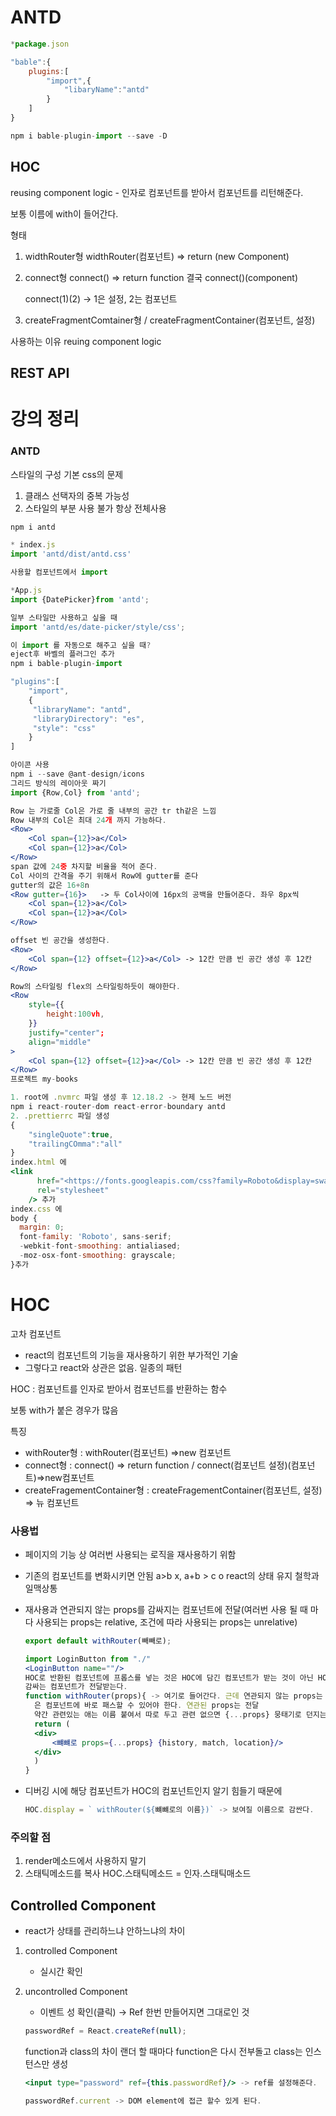 # ANTD

```jsx
*package.json

"bable":{
	plugins:[
		"import",{
			"libaryName":"antd"
		}
	]
}

npm i bable-plugin-import --save -D
```

## HOC

reusing component  logic - 인자로 컴포넌트를 받아서 컴포넌트를 리턴해준다.

보통 이름에 with이 들어간다.

형태

1. widthRouter형 widthRouter(컴포넌트) ⇒ return (new Component)

2. connect형 connect() ⇒ return function 결국 connect()(component)

   connect(1)(2) → 1은 설정, 2는 컴포넌트

3. createFragmentComtainer형 / createFragmentContainer(컴포넌트, 설정)

사용하는 이유 reuing component logic

## REST API

# 강의 정리

### ANTD

스타일의 구성 기본 css의 문제

1. 클래스 선택자의 중복 가능성
2. 스타일의 부분 사용 불가 항상 전체사용

```jsx
npm i antd

* index.js
import 'antd/dist/antd.css'

사용할 컴포넌트에서 import

*App.js
import {DatePicker}from 'antd';

일부 스타일만 사용하고 싶을 때
import 'antd/es/date-picker/style/css';

이 import 를 자동으로 해주고 싶을 때?
eject후 바벨의 플러그인 추가
npm i bable-plugin-import

"plugins":[
	"import",
	{
     "libraryName": "antd",
     "libraryDirectory": "es",
     "style": "css"
	}
]

아이콘 사용
npm i --save @ant-design/icons
그리드 방식의 레이아웃 짜기
import {Row,Col} from 'antd';

Row 는 가로줄 Col은 가로 줄 내부의 공간 tr th같은 느낌
Row 내부의 Col은 최대 24개 까지 가능하다.
<Row>
	<Col span={12}>a</Col>
	<Col span={12}>a</Col>
</Row>
span 값에 24중 차지할 비율을 적어 준다.
Col 사이의 간격을 주기 위해서 Row에 gutter를 준다
gutter의 값은 16+8n
<Row gutter={16}>   -> 두 Col사이에 16px의 공백을 만들어준다. 좌우 8px씩
	<Col span={12}>a</Col>
	<Col span={12}>a</Col>
</Row>

offset 빈 공간을 생성한다.
<Row>
	<Col span={12} offset={12}>a</Col> -> 12칸 만큼 빈 공간 생성 후 12칸
</Row>

Row의 스타일링 flex의 스타일링하듯이 해야한다.
<Row
	style={{
		height:100vh,
	}}
	justify="center";
	align="middle"
>
	<Col span={12} offset={12}>a</Col> -> 12칸 만큼 빈 공간 생성 후 12칸
</Row>
프로젝트 my-books

1. root에 .nvmrc 파일 생성 후 12.18.2 -> 현제 노드 버전
npm i react-router-dom react-error-boundary antd
2. .prettierrc 파일 생성
{
	"singleQuote":true,
	"trailingCOmma":"all"
}
index.html 에 
<link
      href="<https://fonts.googleapis.com/css?family=Roboto&display=swap>"
      rel="stylesheet"
    /> 추가
index.css 에
body {
  margin: 0;
  font-family: 'Roboto', sans-serif;
  -webkit-font-smoothing: antialiased;
  -moz-osx-font-smoothing: grayscale;
}추가
```

# HOC

고차 컴포넌트

- react의 컴포넌트의 기능을 재사용하기 위한 부가적인 기술
- 그렇다고 react와 상관은 없음. 일종의 패턴

HOC : 컴포넌트를 인자로 받아서 컴포넌트를 반환하는 함수

보통 with가 붙은 경우가 많음

특징

- withRouter형 : withRouter(컴포넌트) ⇒new 컴포넌트
- connect형 : connect() ⇒ return function / connect(컴포넌트 설정)(컴포넌트)⇒new컴포넌트
- createFragementContainer형 : createFragementContainer(컴포넌트, 설정) ⇒ 뉴 컴포넌트

### 사용법

- 페이지의 기능 상 여러번 사용되는 로직을 재사용하기 위함

- 기존의 컴포넌트를 변화시키면 안됨 a>b x,  a+b > c o react의 상태 유지 철학과 일맥상통

- 재사용과 연관되지 않는 props를 감싸지는 컴포넌트에 전달(여러번 사용 될 때 마다 사용되는 props는 relative, 조건에 따라 사용되는 props는 unrelative)

  ```jsx
  export default withRouter(빼빼로);
  
  import LoginButton from "./"
  <LoginButton name=""/>
  HOC로 반환된 컴포넌트에 프롭스를 넣는 것은 HOC에 담긴 컴포넌트가 받는 것이 아닌 HOC에
  감싸는 컴포넌트가 전달받는다.
  function withRouter(props){ -> 여기로 들어간다. 근데 연관되지 않는 props는 인자로 받
  	은 컴포넌트에 바로 패스할 수 있어야 한다. 연관된 props는 전달 
  	약간 관련있는 애는 이름 붙여서 따로 두고 관련 없으면 {...props} 뭉태기로 던지는 느낌
  	return (
  	<div>
  		<뺴뺴로 props={...props} {history, match, location}/> 
  	</div>
  	)
  }
  ```

- 디버깅 시에 해당 컴포넌트가 HOC의 컴포넌트인지 알기 힘들기 때문에

  ```jsx
  HOC.display = ` withRouter(${뺴뺴로의 이름})` -> 보여질 이름으로 감싼다.
  ```

### 주의할 점

1. render메소드에서 사용하지 말기
2. 스태틱메소드를 복사 HOC.스태틱메소드 = 인자.스태틱매소드

## Controlled Component

- react가 상태를 관리하느냐 안하느냐의 차이

1. controlled Component

   - 실시간 확인

2. uncontrolled Component

   - 이벤트 성 확인(클릭) → Ref 한번 만들어지면 그대로인 것

   ```jsx
   passwordRef = React.createRef(null);
   ```

   function과 class의 차이 랜더 할 때마다 function은 다시 전부돌고 class는 인스턴스만 생성

   ```jsx
   <input type="password" ref={this.passwordRef}/> -> ref를 설정해준다.
   
   passwordRef.current -> DOM element에 접근 할수 있게 된다.
   ```